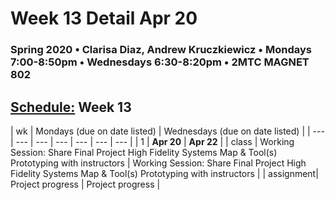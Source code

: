 # Week 13 Detail Apr 20

### Spring 2020 • Clarisa Diaz, Andrew Kruczkiewicz • Mondays 7:00-8:50pm • Wednesdays 6:30-8:20pm • 2MTC MAGNET 802

## [Schedule:](./) Week 13

| wk | Mondays \(due on date listed\) | Wednesdays \(due on date listed\) |
| --- | --- | --- | --- | --- | --- | --- |
| 1 | **Apr 20** | **Apr 22** |
| class | Working Session: Share Final Project High Fidelity Systems Map & Tool(s) Prototyping with instructors  | Working Session: Share Final Project High Fidelity Systems Map & Tool(s) Prototyping with instructors |
| assignment| Project progress  | Project progress  |
